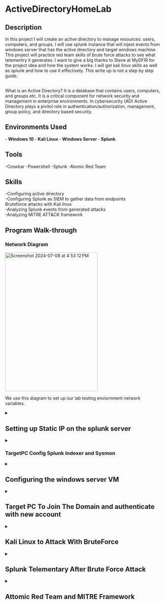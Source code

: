 # ActiveDirectoryHomeLab



<h2>Description</h2>
In this project I will create an active directory to manage resources: users, computers, and groups. I will use splunk instance that will injest events from windows server that has the active directory and target windows machine. This project will practice red team skills of brute force attacks to see what telementry it generates. I want to give a big thanks to Steve at MyDFIR for the project idea and how the system works. I will get kali linux skills as well as splunk and how to use it effectively. This write up is not a step by step guide.
<br />
<br />

What is an Active Directory? It is a database that contains users, computers, and groups etc. It is a critical component for network security and management in enterprise environments. In cybersecurity (AD) Active Directory plays a pivitol role in authentication/authorization, management, group policy, and directory based security.
<br />




<h2>Environments Used</h2>

-<b> Windows 10 </b>
-<b> Kali Linux </b>
-<b> Windows Server </b>
-<b> Splunk </b>

<h2>Tools</h2>
-Crowbar
-Powershell
-Splunk
-Atomic Red Team

<h2>Skills</h2>
-Configuring active directory
</br>
-Configuring Splunk as SIEM to gather data from endpoints
</br>
Bruteforce attacks with Kali linux
</br>
-Analyzing Splunk events from generated attacks
</br>
-Analyzing MITRE ATT&CK framework
</br>

<h2>Program Walk-through</h2>

<h3> Network Diagram</h3>
<img width="300" height="450" alt="Screenshot 2024-07-08 at 4 53 12 PM" src="https://github.com/Developer-AaronB/ActiveDirectoryHomeLab/assets/91814805/d404c082-bdb4-452a-83dc-fc6c0717618d">

We use this diagram to set up our lab testing enviornment network variables. 
</br>

<details>
 <summary><h2> Setting up Static IP on the splunk server </h2></summary>
In order to set this up on the splunk server vm, I had to use the command: sudo nano /etc/netplan/00-installer-config.yaml. This file was the only one in the etc folder. Which brought me up to this screen which allowed me to set my static IP to the one in the diagram. I am currently in the Network layer 3 of the OSI model by configuring all of the static IP addresses.
</br>
<img width="450" height="450" alt="Screenshot 2024-07-09 at 12 26 55 PM" src="https://github.com/Developer-AaronB/ActiveDirectoryHomeLab/assets/91814805/8b2cee7e-a062-4200-a958-0b7839b9c881">
</br>
I had to use command  sudo netplan apply to finalize all changes. 
</br>
<img width="1101" alt="Screenshot 2024-07-10 at 4 02 24 PM" src="https://github.com/Developer-AaronB/ActiveDirectoryHomeLab/assets/91814805/25bb4988-1564-4ea5-a836-1a0c3c8568f8">
</br>
This will run with the user splunk is online everytime. Then I wanted to make sure my vm-host-pc is now renamed to target-pc which will distinguish itself in the labs.
</br>
</details>

<details>
<summary><h3>TargetPC Config Splunk Indexer and Sysmon</h3></summary>
<img width="753" alt="Screenshot 2024-07-10 at 4 10 24 PM" src="https://github.com/Developer-AaronB/ActiveDirectoryHomeLab/assets/91814805/e5a14504-1b2d-4f8a-8699-778723f4f4f4">
</br>
The target pc had the same IP address as the windows server in the diagram I had set up. I had to go into the network adapter settings to configure it as a static IP. This will prevent any IP conflicts from happening. 
</br>
<img width="557" alt="Screenshot 2024-07-10 at 4 18 12 PM" src="https://github.com/Developer-AaronB/ActiveDirectoryHomeLab/assets/91814805/ed88a102-ffe2-470e-bea0-ce4a15603058">
</br>
One of the main problems I ran into was the account creation for splunk enterprise. It took two weeks fo non stop calling to customer service to resolve the "48 hour wait time" specified for trial email. After the problem was resolved I was able to download splunk and indexer, which I made sure to put the correct IP address of the target-Pc.
</br>
<img width="829" alt="Screenshot 2024-07-10 at 4 35 27 PM" src="https://github.com/Developer-AaronB/ActiveDirectoryHomeLab/assets/91814805/3647c99c-f96f-47c5-9d8d-8334ccf46fde">
</br>
These configurations are instructing the splunk forwarder to push events releated to applications, security, and sysmon over to the splunk server. All the indexes are pointing to the endpoints which any event from  the endpoint will be pushed into our splunk server. Thanks to youtuber steve for providing this part in the homelab.
</br>
<img width="1034" alt="Screenshot 2024-07-10 at 5 06 38 PM" src="https://github.com/Developer-AaronB/ActiveDirectoryHomeLab/assets/91814805/64481b99-b438-4e65-b5a8-f4bd1e50536f">
</br>
The indexes on splunk did not have endpoint which needed to be created since we updated the local directory files with the config file for endpoints. The port that the new index needed to listen on was 9997. After clicking save, I was already able to see events from my target-pc. I made a search for index=endpoint (last 24hours)
<img width="1026" alt="Screenshot 2024-07-10 at 5 10 14 PM" src="https://github.com/Developer-AaronB/ActiveDirectoryHomeLab/assets/91814805/4b2e5a0f-88f2-4e1e-a6ae-4138bb5fe7f6">
</br>
</details>

<details>
<summary><h2>Configuring the windows server VM</h2></summary>
<img width="910" alt="Screenshot 2024-07-10 at 5 24 59 PM" src="https://github.com/Developer-AaronB/ActiveDirectoryHomeLab/assets/91814805/fc7a6126-36a6-442f-9902-c474baa89535">
</br>
I had to configure the server to have the correct static IP to prevent any errors into our active directory. Once it was configured I used ipconfig command to check the static ip as well as ping google.com for connectivity.
</br>
<img width="1133" alt="Screenshot 2024-07-10 at 5 29 41 PM" src="https://github.com/Developer-AaronB/ActiveDirectoryHomeLab/assets/91814805/5c7eda48-1002-4e85-a76c-f96a1f7686cd">
</br>
I had to promote this server to a domain controller by adding it to a new forest calling it mydfir.local with a password. I learned that attackers love to target domain controllers since it has access to everything which contains password hashes. Any activity report in this file would mean the server has been compromised.
</br>
<img width="724" alt="Screenshot 2024-07-10 at 5 34 40 PM" src="https://github.com/Developer-AaronB/ActiveDirectoryHomeLab/assets/91814805/71a598e0-5aa3-4e28-8289-34de4ec82179">
</br>
<img width="845" alt="Screenshot 2024-07-10 at 5 36 34 PM" src="https://github.com/Developer-AaronB/ActiveDirectoryHomeLab/assets/91814805/15968129-20ba-4cb5-87c2-ca1722025eaa">
</br>
I had to set up some test departments and fill in some users into the correct groups. In a higher enterprise this would be broken up by departments.
</br>
</details>

<details>
<summary><h2>Target PC To Join The Domain and authenticate with new account</h2></summary>

<img width="778" alt="Screenshot 2024-07-10 at 5 43 45 PM" src="https://github.com/Developer-AaronB/ActiveDirectoryHomeLab/assets/91814805/f7adeb75-7634-45cd-a901-057a5be41c1c">
</br>
The error from target machine does not know how to resolve the mydfir.local domain. I had to change the network adapter properties to change IPv4.
</br>
<img width="423" alt="Screenshot 2024-07-10 at 5 48 14 PM" src="https://github.com/Developer-AaronB/ActiveDirectoryHomeLab/assets/91814805/b9d8055a-fb37-4dd8-81c5-5cc87b643650">
</br>
<img width="1100" alt="Screenshot 2024-07-10 at 5 49 44 PM" src="https://github.com/Developer-AaronB/ActiveDirectoryHomeLab/assets/91814805/ce7ac2c9-fdad-4ec1-91b2-29263e959d6e">
</br>
I had to restart the target pc and now select other user while making sure it pointed to the domain mydfir. I logged in with the test account and now we have two machines talking with each other. It will pass events to our splunk server now. 

</details>


<details>
 <summary><h2>Kali Linux to Attack With BruteForce</h2></summary>
<img width="1015" alt="Screenshot 2024-07-10 at 6 17 21 PM" src="https://github.com/Developer-AaronB/ActiveDirectoryHomeLab/assets/91814805/04c5871e-0203-4856-a633-99c9bb7324dc">
</br
I had to configure the network IP to the one specified in the network model diagram. Then I pinged google.com to make sure there was connectivity as well as pinging the splunk server.
</br>
<img width="778" alt="Screenshot 2024-07-10 at 6 20 36 PM" src="https://github.com/Developer-AaronB/ActiveDirectoryHomeLab/assets/91814805/836e0876-35da-495f-b758-3035263ec18c">
</br>
 Next I had to install crowbar in kali for brute force attacks using the command (sudo apt-get install -y crowbar).
</br>
 <img width="518" alt="Screenshot 2024-07-11 at 12 33 58 PM" src="https://github.com/Developer-AaronB/ActiveDirectoryHomeLab/assets/91814805/7b1d2589-8a1c-4533-8d11-dcd6587ab0b6">
</br>
The next phase I had to use crowbar -b flag to specify the service RDP (remote desktop protocol) targeting the account terry smith with the -u flag. With the command I had to include the -C flag to specify a password list. Which I created called password.txt file than after I had to include the IP address 192.168.10.100/32 which I only wanted to target that specific IP. Once executed it will try out all passwords in the txt file. 
</br>
<img width="961" alt="Screenshot 2024-07-11 at 12 51 21 PM" src="https://github.com/Developer-AaronB/ActiveDirectoryHomeLab/assets/91814805/a9564a15-7cb0-4a6d-8189-649a1789bb36">
</details>

<details>
<summary><h2>Splunk Telementary After Brute Force Attack </h2></summary>
Searching on splunk using the index=endpoint tsmith within the last 15 minutes since I just made the attack on kali.
</br>
<img width="822" alt="Screenshot 2024-07-11 at 1 04 09 PM" src="https://github.com/Developer-AaronB/ActiveDirectoryHomeLab/assets/91814805/d52028a6-542e-4d16-ad5d-ee5084cda024">
</br>
I thought this was so incredible seeing the 20 events as the bruteforce tool made 20 attacks from the password.txt file created. Event code 4625 showed the account failed to log in.
</br>
<img width="543" alt="Screenshot 2024-07-11 at 1 08 18 PM" src="https://github.com/Developer-AaronB/ActiveDirectoryHomeLab/assets/91814805/266fdc7e-fc49-40b0-bb58-3e5c53031d40">
</br>
<img width="571" alt="Screenshot 2024-07-11 at 1 11 12 PM" src="https://github.com/Developer-AaronB/ActiveDirectoryHomeLab/assets/91814805/03bc732e-c2b2-4499-9e17-e85c7ae3c55d">

</br>
The code 4624 which registered as an event the account sucessfully logged in. Which means one of the passwords finally made it through. Recommendations: Have invalid attempts policy to lockout user with so many unsucessful attempts. This will prevent a brute force attack from happening. 
</br>
<img width="420" alt="Screenshot 2024-07-11 at 1 11 56 PM" src="https://github.com/Developer-AaronB/ActiveDirectoryHomeLab/assets/91814805/e5508d76-a058-4c39-83bc-87fd178ab5b7">
</br>
</details>


<details>
<summary><h2>Attomic Red Team and MITRE Framework</h2></summary>
</br>
<img width="558" alt="Screenshot 2024-07-11 at 1 34 20 PM" src="https://github.com/Developer-AaronB/ActiveDirectoryHomeLab/assets/91814805/7a5bb4df-74a2-450c-8bf5-00636c81b8ea">
</br>
When you run this command, it allows the current user to run scripts and load configuration files without being blocked or warned. This can be useful for running scripts from untrusted sources or for development purposes, but it also increases the risk of running malicious code, so it should be used with caution.
</br>
I had to set up an Exclusion on the C drive due to windows blocking the attomic red team files.
</br>
<img width="416" alt="Screenshot 2024-07-11 at 1 36 57 PM" src="https://github.com/Developer-AaronB/ActiveDirectoryHomeLab/assets/91814805/ffe93d7e-cf62-4b16-9fd2-100b969a40e1">
</br>

<img width="1032" alt="Screenshot 2024-07-11 at 1 40 32 PM" src="https://github.com/Developer-AaronB/ActiveDirectoryHomeLab/assets/91814805/b9a35c43-012b-407e-8273-9aeefa8821ed">
</br>
The persistence attack used is T1136.001, which was to create a new local account user. 
</br>
<img width="538" alt="Screenshot 2024-07-11 at 1 39 35 PM" src="https://github.com/Developer-AaronB/ActiveDirectoryHomeLab/assets/91814805/7a0fe17c-0641-4048-8260-5f83e5c1468a">
</br>
Account user created which will send telementary to the splunk SIEM. 
</br>
<img width="815" alt="Screenshot 2024-07-11 at 1 48 15 PM" src="https://github.com/Developer-AaronB/ActiveDirectoryHomeLab/assets/91814805/b74d33ac-3252-488f-8547-9fee441d0ab6">
</br>

<Summary><h2>Command and Scripting Interpreter Attomic Red Team</h2></Summary>
</br>
<img width="1032" alt="Screenshot 2024-07-11 at 1 40 32 PM" src="https://github.com/Developer-AaronB/ActiveDirectoryHomeLab/assets/91814805/67c2bdb9-ddb0-42c2-9f6a-d8e61bd99ed6">
</br>
<img width="1095" alt="Screenshot 2024-07-11 at 1 44 20 PM" src="https://github.com/Developer-AaronB/ActiveDirectoryHomeLab/assets/91814805/bfd8536e-45c6-4548-8e1f-6466b3c9be45">
</br>
The windows security defender is already picking up some threats from the attack technique T1059.001.
</br>

</details>










